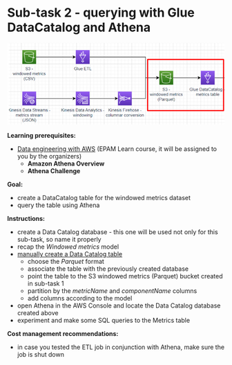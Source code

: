 # Sub-task 2 - querying with Glue DataCatalog and Athena

![](../materials/diagrams/task2-focus.png)

**Learning prerequisites:**
* [Data engineering with AWS](https://learn.epam.com/detailsPage?id=b478ad0c-a4cc-4d27-a093-1d4661bfc19e) (EPAM Learn course, it will be assigned to you by the organizers)
  * **Amazon Athena Overview**
  * **Athena Challenge**

**Goal:**
* create a DataCatalog table for the windowed metrics dataset
* query the table using Athena

**Instructions:**
* create a Data Catalog database - this one will be used not only for this sub-task, so name it properly
* recap the _Windowed metrics_ model
* [manually create a Data Catalog table](https://docs.aws.amazon.com/glue/latest/dg/console-tables.html)
    * choose the _Parquet_ format
    * associate the table with the previously created database
    * point the table to the S3 windowed metrics (Parquet) bucket created in sub-task 1
    * partition by the _metricName_ and _componentName_ columns
    * add columns according to the model
* open Athena in the AWS Console and locate the Data Catalog database created above
* experiment and make some SQL queries to the Metrics table

**Cost management recommendations:**
* in case you tested the ETL job in conjunction with Athena, make sure the job is shut down